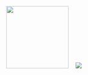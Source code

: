 <!-- Github README -->
<p align="center"><a href="https://github.com/dmitrygx">
<img height="165" src="https://github-readme-stats.vercel.app/api?username=dmitrygx&show_icons=true&include_all_commits=true&theme=react&cache_seconds=3200&hide_border=true" /></a>
&nbsp;&nbsp;&nbsp;
<a href="https://github.com/dmitrygx"><img src="https://github-readme-stats.vercel.app/api/top-langs/?username=dmitrygx&layout=compact&theme=react&hide_border=true" />
</a></p>
